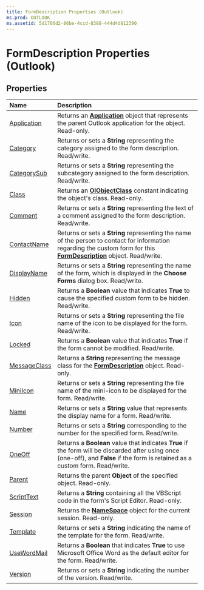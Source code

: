 ```yaml
---
title: FormDescription Properties (Outlook)
ms.prod: OUTLOOK
ms.assetid: 5d1706d2-86be-4ccd-8388-444d4d812390
---
```



# FormDescription Properties (Outlook)

## Properties



|**Name**|**Description**|
|:-----|:-----|
|[Application](formdescription-application-property-outlook.md)|Returns an  **[Application](application-object-outlook.md)** object that represents the parent Outlook application for the object. Read-only.|
|[Category](formdescription-category-property-outlook.md)|Returns or sets a  **String** representing the category assigned to the form description. Read/write.|
|[CategorySub](formdescription-categorysub-property-outlook.md)|Returns or sets a  **String** representing the subcategory assigned to the form description. Read/write.|
|[Class](formdescription-class-property-outlook.md)|Returns an  **[OlObjectClass](olobjectclass-enumeration-outlook.md)** constant indicating the object's class. Read-only.|
|[Comment](formdescription-comment-property-outlook.md)|Returns or sets a  **String** representing the text of a comment assigned to the form description. Read/write.|
|[ContactName](formdescription-contactname-property-outlook.md)|Returns or sets a  **String** representing the name of the person to contact for information regarding the custom form for this **[FormDescription](formdescription-object-outlook.md)** object. Read/write.|
|[DisplayName](formdescription-displayname-property-outlook.md)|Returns or sets a  **String** representing the name of the form, which is displayed in the **Choose Forms** dialog box. Read/write.|
|[Hidden](formdescription-hidden-property-outlook.md)|Returns a  **Boolean** value that indicates **True** to cause the specified custom form to be hidden. Read/write.|
|[Icon](formdescription-icon-property-outlook.md)|Returns or sets a  **String** representing the file name of the icon to be displayed for the form. Read/write.|
|[Locked](formdescription-locked-property-outlook.md)|Returns a  **Boolean** value that indicates **True** if the form cannot be modified. Read/write.|
|[MessageClass](formdescription-messageclass-property-outlook.md)|Returns a  **String** representing the message class for the **[FormDescription](formdescription-object-outlook.md)** object. Read-only.|
|[MiniIcon](formdescription-miniicon-property-outlook.md)|Returns or sets a  **String** representing the file name of the mini-icon to be displayed for the form. Read/write.|
|[Name](formdescription-name-property-outlook.md)|Returns or sets a  **String** value that represents the display name for a form. Read/write.|
|[Number](formdescription-number-property-outlook.md)|Returns or sets a  **String** corresponding to the number for the specified form. Read/write.|
|[OneOff](formdescription-oneoff-property-outlook.md)|Returns a  **Boolean** value that indicates **True** if the form will be discarded after using once (one-off), and **False** if the form is retained as a custom form. Read/write.|
|[Parent](formdescription-parent-property-outlook.md)|Returns the parent  **Object** of the specified object. Read-only.|
|[ScriptText](formdescription-scripttext-property-outlook.md)|Returns a  **String** containing all the VBScript code in the form's Script Editor. Read-only.|
|[Session](formdescription-session-property-outlook.md)|Returns the  **[NameSpace](namespace-object-outlook.md)** object for the current session. Read-only.|
|[Template](formdescription-template-property-outlook.md)|Returns or sets a  **String** indicating the name of the template for the form. Read/write.|
|[UseWordMail](formdescription-usewordmail-property-outlook.md)|Returns a  **Boolean** that indicates **True** to use Microsoft Office Word as the default editor for the form. Read/write.|
|[Version](formdescription-version-property-outlook.md)|Returns or sets a  **String** indicating the number of the version. Read/write.|

